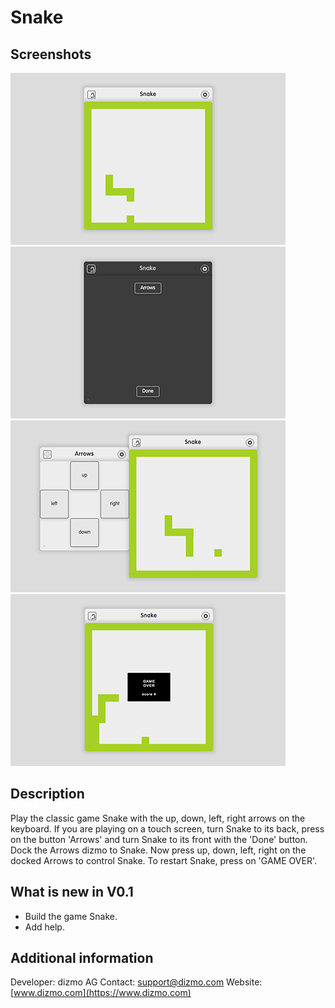 # Snake

## Screenshots

![Snake with keyboard](./SnakeWithKeyboard.png)
![Snake settings](./SnakeBack.png)
![Control Snake with Arrows](./SnakeWithArrows.png)
![Restart Snake](./SnakeGameOver.png)

## Description

Play the classic game Snake with the up, down, left, right arrows on the keyboard. If you are playing on a touch screen, turn Snake to its back, press on the button 'Arrows' and turn Snake to its front with the 'Done' button. Dock the Arrows dizmo to Snake. Now press up, down, left, right on the docked Arrows to control Snake. To restart Snake, press on 'GAME OVER'.

## What is new in V0.1

* Build the game Snake.
* Add help.

## Additional information

Developer: dizmo AG
Contact: support@dizmo.com
Website: [www.dizmo.com](https://www.dizmo.com)
